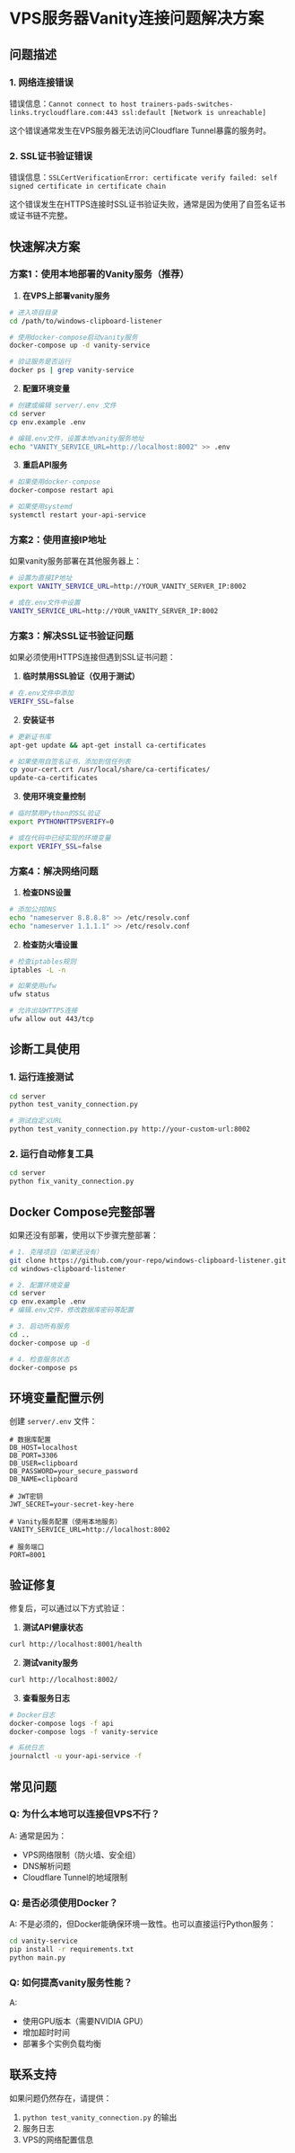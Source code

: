 # VPS服务器Vanity连接问题解决方案

## 问题描述

### 1. 网络连接错误
错误信息：`Cannot connect to host trainers-pads-switches-links.trycloudflare.com:443 ssl:default [Network is unreachable]`

这个错误通常发生在VPS服务器无法访问Cloudflare Tunnel暴露的服务时。

### 2. SSL证书验证错误
错误信息：`SSLCertVerificationError: certificate verify failed: self signed certificate in certificate chain`

这个错误发生在HTTPS连接时SSL证书验证失败，通常是因为使用了自签名证书或证书链不完整。

## 快速解决方案

### 方案1：使用本地部署的Vanity服务（推荐）

1. **在VPS上部署vanity服务**
```bash
# 进入项目目录
cd /path/to/windows-clipboard-listener

# 使用docker-compose启动vanity服务
docker-compose up -d vanity-service

# 验证服务是否运行
docker ps | grep vanity-service
```

2. **配置环境变量**
```bash
# 创建或编辑 server/.env 文件
cd server
cp env.example .env

# 编辑.env文件，设置本地vanity服务地址
echo "VANITY_SERVICE_URL=http://localhost:8002" >> .env
```

3. **重启API服务**
```bash
# 如果使用docker-compose
docker-compose restart api

# 如果使用systemd
systemctl restart your-api-service
```

### 方案2：使用直接IP地址

如果vanity服务部署在其他服务器上：

```bash
# 设置为直接IP地址
export VANITY_SERVICE_URL=http://YOUR_VANITY_SERVER_IP:8002

# 或在.env文件中设置
VANITY_SERVICE_URL=http://YOUR_VANITY_SERVER_IP:8002
```

### 方案3：解决SSL证书验证问题

如果必须使用HTTPS连接但遇到SSL证书问题：

1. **临时禁用SSL验证（仅用于测试）**
```bash
# 在.env文件中添加
VERIFY_SSL=false
```

2. **安装证书**
```bash
# 更新证书库
apt-get update && apt-get install ca-certificates

# 如果使用自签名证书，添加到信任列表
cp your-cert.crt /usr/local/share/ca-certificates/
update-ca-certificates
```

3. **使用环境变量控制**
```bash
# 临时禁用Python的SSL验证
export PYTHONHTTPSVERIFY=0

# 或在代码中已经实现的环境变量
export VERIFY_SSL=false
```

### 方案4：解决网络问题

1. **检查DNS设置**
```bash
# 添加公共DNS
echo "nameserver 8.8.8.8" >> /etc/resolv.conf
echo "nameserver 1.1.1.1" >> /etc/resolv.conf
```

2. **检查防火墙设置**
```bash
# 检查iptables规则
iptables -L -n

# 如果使用ufw
ufw status

# 允许出站HTTPS连接
ufw allow out 443/tcp
```

## 诊断工具使用

### 1. 运行连接测试
```bash
cd server
python test_vanity_connection.py

# 测试自定义URL
python test_vanity_connection.py http://your-custom-url:8002
```

### 2. 运行自动修复工具
```bash
cd server
python fix_vanity_connection.py
```

## Docker Compose完整部署

如果还没有部署，使用以下步骤完整部署：

```bash
# 1. 克隆项目（如果还没有）
git clone https://github.com/your-repo/windows-clipboard-listener.git
cd windows-clipboard-listener

# 2. 配置环境变量
cd server
cp env.example .env
# 编辑.env文件，修改数据库密码等配置

# 3. 启动所有服务
cd ..
docker-compose up -d

# 4. 检查服务状态
docker-compose ps
```

## 环境变量配置示例

创建 `server/.env` 文件：

```env
# 数据库配置
DB_HOST=localhost
DB_PORT=3306
DB_USER=clipboard
DB_PASSWORD=your_secure_password
DB_NAME=clipboard

# JWT密钥
JWT_SECRET=your-secret-key-here

# Vanity服务配置（使用本地服务）
VANITY_SERVICE_URL=http://localhost:8002

# 服务端口
PORT=8001
```

## 验证修复

修复后，可以通过以下方式验证：

1. **测试API健康状态**
```bash
curl http://localhost:8001/health
```

2. **测试vanity服务**
```bash
curl http://localhost:8002/
```

3. **查看服务日志**
```bash
# Docker日志
docker-compose logs -f api
docker-compose logs -f vanity-service

# 系统日志
journalctl -u your-api-service -f
```

## 常见问题

### Q: 为什么本地可以连接但VPS不行？
A: 通常是因为：
- VPS网络限制（防火墙、安全组）
- DNS解析问题
- Cloudflare Tunnel的地域限制

### Q: 是否必须使用Docker？
A: 不是必须的，但Docker能确保环境一致性。也可以直接运行Python服务：
```bash
cd vanity-service
pip install -r requirements.txt
python main.py
```

### Q: 如何提高vanity服务性能？
A: 
- 使用GPU版本（需要NVIDIA GPU）
- 增加超时时间
- 部署多个实例负载均衡

## 联系支持

如果问题仍然存在，请提供：
1. `python test_vanity_connection.py` 的输出
2. 服务日志
3. VPS的网络配置信息

